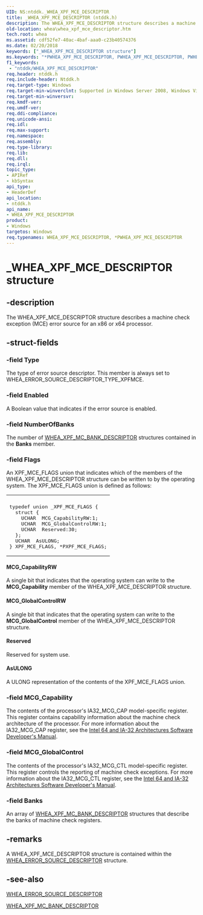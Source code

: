 ```yaml
---
UID: NS:ntddk._WHEA_XPF_MCE_DESCRIPTOR
title: _WHEA_XPF_MCE_DESCRIPTOR (ntddk.h)
description: The WHEA_XPF_MCE_DESCRIPTOR structure describes a machine check exception (MCE) error source for an x86 or x64 processor.
old-location: whea\whea_xpf_mce_descriptor.htm
tech.root: whea
ms.assetid: cdf52fe7-40ac-4baf-aaa0-c23b40574376
ms.date: 02/20/2018
keywords: ["_WHEA_XPF_MCE_DESCRIPTOR structure"]
ms.keywords: "*PWHEA_XPF_MCE_DESCRIPTOR, PWHEA_XPF_MCE_DESCRIPTOR, PWHEA_XPF_MCE_DESCRIPTOR structure pointer [WHEA Drivers and Applications], WHEA_XPF_MCE_DESCRIPTOR, WHEA_XPF_MCE_DESCRIPTOR structure [WHEA Drivers and Applications], _WHEA_XPF_MCE_DESCRIPTOR, ntddk/PWHEA_XPF_MCE_DESCRIPTOR, ntddk/WHEA_XPF_MCE_DESCRIPTOR, whea.whea_xpf_mce_descriptor, whearef_77725c63-dffe-45f9-9a52-cef3fb8d124e.xml"
f1_keywords:
 - "ntddk/WHEA_XPF_MCE_DESCRIPTOR"
req.header: ntddk.h
req.include-header: Ntddk.h
req.target-type: Windows
req.target-min-winverclnt: Supported in Windows Server 2008, Windows Vista SP1, and later versions of Windows.
req.target-min-winversvr: 
req.kmdf-ver: 
req.umdf-ver: 
req.ddi-compliance: 
req.unicode-ansi: 
req.idl: 
req.max-support: 
req.namespace: 
req.assembly: 
req.type-library: 
req.lib: 
req.dll: 
req.irql: 
topic_type:
- APIRef
- kbSyntax
api_type:
- HeaderDef
api_location:
- ntddk.h
api_name:
- WHEA_XPF_MCE_DESCRIPTOR
product:
- Windows
targetos: Windows
req.typenames: WHEA_XPF_MCE_DESCRIPTOR, *PWHEA_XPF_MCE_DESCRIPTOR
---
```


# _WHEA_XPF_MCE_DESCRIPTOR structure


## -description


The WHEA_XPF_MCE_DESCRIPTOR structure describes a machine check exception (MCE) error source for an x86 or x64 processor.


## -struct-fields




### -field Type

The type of error source descriptor. This member is always set to WHEA_ERROR_SOURCE_DESCRIPTOR_TYPE_XPFMCE.


### -field Enabled

A Boolean value that indicates if the error source is enabled.


### -field NumberOfBanks

The number of <a href="https://docs.microsoft.com/windows-hardware/drivers/ddi/ntddk/ns-ntddk-_whea_xpf_mc_bank_descriptor">WHEA_XPF_MC_BANK_DESCRIPTOR</a> structures contained in the <b>Banks</b> member.


### -field Flags

An XPF_MCE_FLAGS union that indicates which of the members of the WHEA_XPF_MCE_DESCRIPTOR structure can be written to by the operating system. The XPF_MCE_FLAGS union is defined as follows:

<div class="code"><span codelanguage=""><table>
<tr>
<th></th>
</tr>
<tr>
<td>
<pre>typedef union _XPF_MCE_FLAGS {
  struct {
    UCHAR  MCG_CapabilityRW:1;
    UCHAR  MCG_GlobalControlRW:1;
    UCHAR  Reserved:30;
  };
  UCHAR  AsULONG;
} XPF_MCE_FLAGS, *PXPF_MCE_FLAGS;</pre>
</td>
</tr>
</table></span></div>




#### MCG_CapabilityRW

A single bit that indicates that the operating system can write to the <b>MCG_Capability</b> member of the WHEA_XPF_MCE_DESCRIPTOR structure.



#### MCG_GlobalControlRW

A single bit that indicates that the operating system can write to the <b>MCG_GlobalControl</b> member of the WHEA_XPF_MCE_DESCRIPTOR structure.



#### Reserved

Reserved for system use.



#### AsULONG

A ULONG representation of the contents of the XPF_MCE_FLAGS union.


### -field MCG_Capability

The contents of the processor's IA32_MCG_CAP model-specific register. This register contains capability information about the machine check architecture of the processor. For more information about the IA32_MCG_CAP register, see the <a href="https://go.microsoft.com/fwlink/p/?linkid=78804">Intel 64 and IA-32 Architectures Software Developer's Manual</a>.


### -field MCG_GlobalControl

The contents of the processor's IA32_MCG_CTL model-specific register. This register controls the reporting of machine check exceptions. For more information about the IA32_MCG_CTL register, see the <a href="https://go.microsoft.com/fwlink/p/?linkid=78804">Intel 64 and IA-32 Architectures Software Developer's Manual</a>.


### -field Banks

An array of <a href="https://docs.microsoft.com/windows-hardware/drivers/ddi/ntddk/ns-ntddk-_whea_xpf_mc_bank_descriptor">WHEA_XPF_MC_BANK_DESCRIPTOR</a> structures that describe the banks of machine check registers.


## -remarks



A WHEA_XPF_MCE_DESCRIPTOR structure is contained within the <a href="https://docs.microsoft.com/windows-hardware/drivers/ddi/ntddk/ns-ntddk-_whea_error_source_descriptor">WHEA_ERROR_SOURCE_DESCRIPTOR</a> structure.




## -see-also




<a href="https://docs.microsoft.com/windows-hardware/drivers/ddi/ntddk/ns-ntddk-_whea_error_source_descriptor">WHEA_ERROR_SOURCE_DESCRIPTOR</a>



<a href="https://docs.microsoft.com/windows-hardware/drivers/ddi/ntddk/ns-ntddk-_whea_xpf_mc_bank_descriptor">WHEA_XPF_MC_BANK_DESCRIPTOR</a>
 

 


